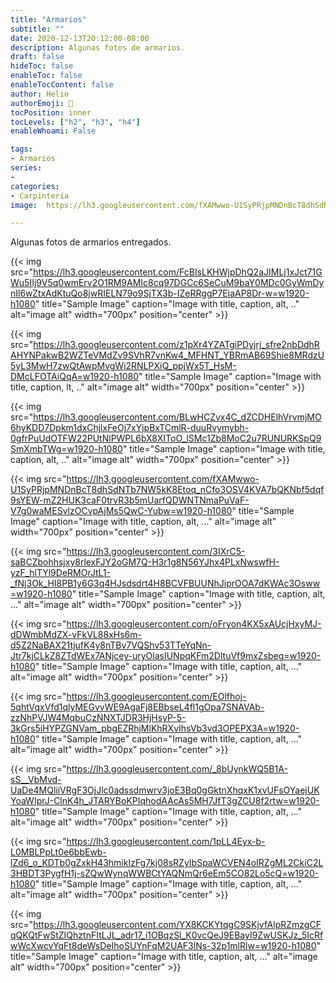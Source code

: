 ```yaml
---
title: "Armarios"
subtitle: ""
date: 2020-12-13T20:12:00-08:00
description: Algunas fotos de armarios.
draft: false
hideToc: false
enableToc: false
enableTocContent: false
author: Helio
authorEmoji: 🔬
tocPosition: inner
tocLevels: ["h2", "h3", "h4"]
enableWhoami: False

tags:
- Armarios
series:
- 
categories:
- Carpintería
image:  https://lh3.googleusercontent.com/fXAMwwo-U1SyPRjpMNDnBcT8dhSdNTb7NW5kK8Etoq_nCfo3OSV4KVA7bQKNbf5dqf9sYEW-mZ2HUK3caF0trvR3b5mUarfQDWNTNmaPuVaF-V7g0waMESvlzOCvpAjMs5QwC-Yubw=w1920-h1080

---
```


Algunas fotos de armarios entregados.

{{< img src="https://lh3.googleusercontent.com/FcBIsLKHWjpDhQ2aJIMLj1xJct71GWu5IIj9V5q0wmErv2O1RM9AMIc8cq97DGCc6SeCuM9baY0MDc0GyWmDynIl6wZtxAdKtuQo8jwRIELN79o9SjTX3b-IZeRRggP7EiaAP8Dr-w=w1920-h1080" title="Sample Image" caption="Image with title, caption, alt, .." alt="image alt" width="700px" position="center" >}}

{{< img src="https://lh3.googleusercontent.com/z1pXr4YZATgiPDyjrj_sfre2nbDdhRAHYNPakwB2WZTeVMdZv9SVhR7vnKw4_MFHNT_YBRmAB69Shie8MRdzU5yL3MwH7zwQtAwpMvgWi2RNLPXiQ_ppjWx5T_HsM-DMcLFOTAiQqA=w1920-h1080" title="Sample Image" caption="Image with title, caption, lt, .." alt="image alt" width="700px" position="center" >}}

{{< img src="https://lh3.googleusercontent.com/BLwHCZvx4C_dZCDHElhVrvmjMO6hyKDD7Dpkm1dxChjlxFeOj7xYjpBxTCmlR-duuRvymybh-0gfrPuUdOTFW22PUtNlPWPL6bX8XIToO_lSMc1Zb8MoC2u7RUNURKSpQ9SmXmbTWg=w1920-h1080" title="Sample Image" caption="Image with title, caption, alt, .." alt="image alt" width="700px" position="center" >}}

{{< img src="https://lh3.googleusercontent.com/fXAMwwo-U1SyPRjpMNDnBcT8dhSdNTb7NW5kK8Etoq_nCfo3OSV4KVA7bQKNbf5dqf9sYEW-mZ2HUK3caF0trvR3b5mUarfQDWNTNmaPuVaF-V7g0waMESvlzOCvpAjMs5QwC-Yubw=w1920-h1080" title="Sample Image" caption="Image with title, caption, alt, ..." alt="image alt" width="700px" position="center" >}}

{{< img src="https://lh3.googleusercontent.com/3IXrC5-saBCZbohhsjxy8rlexFJY2oGM7Q-H3r1g8N56YJhx4PLxNwswfH-yzF_hlTYl9DeRMOrJtL1-_fNj3Ok_HI8PB1y6G3q4HJsdsdrt4H8BCVFBUUNhJiprOOA7dKWAc3Osww=w1920-h1080" title="Sample Image" caption="Image with title, caption, alt, ..." alt="image alt" width="700px" position="center" >}}

{{< img src="https://lh3.googleusercontent.com/oFryon4KX5xAUcjHxyMJ-dDWmbMdZX-vFkVL88xHs6m-d5Z2NaBAX21tjufK4y8nTBv7VQShv53TTeYqNn-Jtr7kjCLkZ8ZTdWEx7ANjcey-uryOlasIUNpqKFm2DltuVf9mxZsbeg=w1920-h1080" title="Sample Image" caption="Image with title, caption, alt, ..." alt="image alt" width="700px" position="center" >}}

{{< img src="https://lh3.googleusercontent.com/EOlfhoj-5qhtVqxVfd1qlyMEGvvWE9AgaFj8EBbseL4fl1gOpa7SNAVAb-zzNhPVJW4MqbuCzNNXTJDR3HjHsyP-5-3kGrs5iHYPZGNVam_pbgEZRhjMlKhRXvIhsVb3vd3OPEPX3A=w1920-h1080" title="Sample Image" caption="Image with title, caption, alt, ..." alt="image alt" width="700px" position="center" >}}

{{< img src="https://lh3.googleusercontent.com/_8bUynkWQ5B1A-sS__VbMvd-UaDe4MQliiVRgF3OjJlc0adssdmwrv3joE3Bq0gGktnXhqxK1xvUFsOYaejUKYoaWIprJ-ClnK4h_JTARYBoKPIqhodAAcAs5MH7JfT3gZCU8f2rtw=w1920-h1080" title="Sample Image" caption="Image with title, caption, alt, ..." alt="image alt" width="700px" position="center" >}}

{{< img src="https://lh3.googleusercontent.com/1pLL4Eyx-b-L0MBLPpLt0e6bbEwb-lZd6_o_KDTb0gZxkH43hmikIzFg7kj08sRZyIbSpaWCVEN4oIRZgML2CkiC2L3HBDT3PygfH1j-sZQwWynqWWBCtYAQNmQr6eEm5CO82Lo5cQ=w1920-h1080" title="Sample Image" caption="Image with title, caption, alt, ..." alt="image alt" width="700px" position="center" >}}

{{< img src="https://lh3.googleusercontent.com/YX8KCKYtqgC9SKjvfAlpRZmzgCFqQKQtFwStZIQhztnFItLJL_adr17_i1OBqzSl_K0vcQeJ9EBayI9ZwUSKJz_5IcRfwWcXwcvYqFt8deWsDeIhoSUYnFqM2UAF3lNs-32p1mlRlw=w1920-h1080" title="Sample Image" caption="Image with title, caption, alt, ..." alt="image alt" width="700px" position="center" >}}


